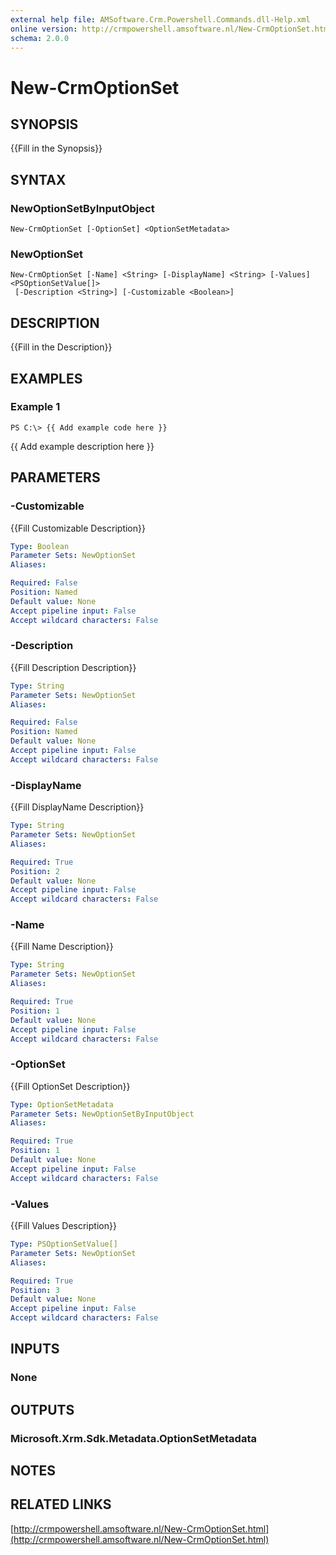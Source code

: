```yaml
---
external help file: AMSoftware.Crm.Powershell.Commands.dll-Help.xml
online version: http://crmpowershell.amsoftware.nl/New-CrmOptionSet.html
schema: 2.0.0
---
```


# New-CrmOptionSet

## SYNOPSIS
{{Fill in the Synopsis}}

## SYNTAX

### NewOptionSetByInputObject
```
New-CrmOptionSet [-OptionSet] <OptionSetMetadata>
```

### NewOptionSet
```
New-CrmOptionSet [-Name] <String> [-DisplayName] <String> [-Values] <PSOptionSetValue[]>
 [-Description <String>] [-Customizable <Boolean>]
```

## DESCRIPTION
{{Fill in the Description}}

## EXAMPLES

### Example 1
```
PS C:\> {{ Add example code here }}
```

{{ Add example description here }}

## PARAMETERS

### -Customizable
{{Fill Customizable Description}}

```yaml
Type: Boolean
Parameter Sets: NewOptionSet
Aliases: 

Required: False
Position: Named
Default value: None
Accept pipeline input: False
Accept wildcard characters: False
```

### -Description
{{Fill Description Description}}

```yaml
Type: String
Parameter Sets: NewOptionSet
Aliases: 

Required: False
Position: Named
Default value: None
Accept pipeline input: False
Accept wildcard characters: False
```

### -DisplayName
{{Fill DisplayName Description}}

```yaml
Type: String
Parameter Sets: NewOptionSet
Aliases: 

Required: True
Position: 2
Default value: None
Accept pipeline input: False
Accept wildcard characters: False
```

### -Name
{{Fill Name Description}}

```yaml
Type: String
Parameter Sets: NewOptionSet
Aliases: 

Required: True
Position: 1
Default value: None
Accept pipeline input: False
Accept wildcard characters: False
```

### -OptionSet
{{Fill OptionSet Description}}

```yaml
Type: OptionSetMetadata
Parameter Sets: NewOptionSetByInputObject
Aliases: 

Required: True
Position: 1
Default value: None
Accept pipeline input: False
Accept wildcard characters: False
```

### -Values
{{Fill Values Description}}

```yaml
Type: PSOptionSetValue[]
Parameter Sets: NewOptionSet
Aliases: 

Required: True
Position: 3
Default value: None
Accept pipeline input: False
Accept wildcard characters: False
```

## INPUTS

### None


## OUTPUTS

### Microsoft.Xrm.Sdk.Metadata.OptionSetMetadata


## NOTES

## RELATED LINKS

[http://crmpowershell.amsoftware.nl/New-CrmOptionSet.html](http://crmpowershell.amsoftware.nl/New-CrmOptionSet.html)

